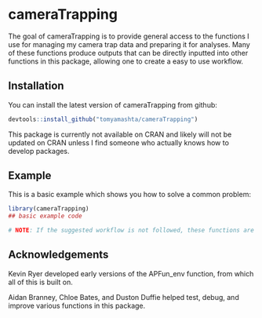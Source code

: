 
# cameraTrapping

<!-- badges: start -->
<!-- badges: end -->

The goal of cameraTrapping is to provide general access to the functions I use for managing my camera trap data and preparing it for analyses. Many of these functions produce outputs that can be directly inputted into other functions in this package, allowing one to create a easy to use workflow.

## Installation

You can install the latest version of cameraTrapping from github:

``` r
devtools::install_github("tomyamashta/cameraTrapping")
```

This package is currently not available on CRAN and likely will not be updated on CRAN unless I find someone who actually knows how to develop packages. 

## Example

This is a basic example which shows you how to solve a common problem:

``` r
library(cameraTrapping)
## basic example code

# NOTE: If the suggested workflow is not followed, these functions are likely to result in errors. I have put in checks for some functions which will produce warnings or errors if something is wrong but I cannot guarantee that these will always work. 
```

## Acknowledgements
Kevin Ryer developed early versions of the APFun_env function, from which all of this is built on. 

Aidan Branney, Chloe Bates, and Duston Duffie helped test, debug, and improve various functions in this package. 


